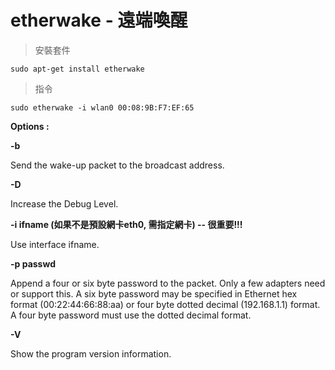 # etherwake - 遠端喚醒

> 安裝套件

```text
sudo apt-get install etherwake
```

> 指令

```text
sudo etherwake -i wlan0 00:08:9B:F7:EF:65
```

**Options :** 

**-b** 

Send the wake-up packet to the broadcast address.

**-D** 

Increase the Debug Level.

 **-i ifname \(如果不是預設網卡eth0, 需指定網卡\) -- 很重要!!!**

Use interface ifname.

**-p passwd** 

Append a four or six byte password to the packet. Only a few adapters need or support this. A six byte password may be specified in Ethernet hex format \(00:22:44:66:88:aa\) or four byte dotted decimal \(192.168.1.1\) format. A four byte password must use the dotted decimal format.

**-V** 

Show the program version information.

